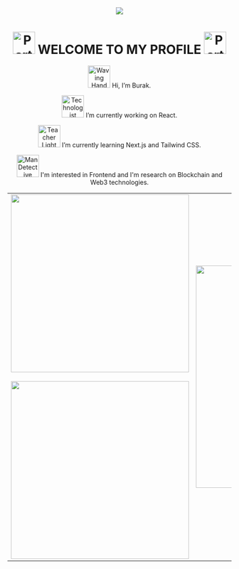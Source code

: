 <div align="center">
<img align="center" src="https://github-widgetbox.vercel.app/api/profile?username=biskendr&data=followers,repositories,stars,commits&theme=darkmode" />
<div>

# <img src="https://raw.githubusercontent.com/Tarikul-Islam-Anik/Animated-Fluent-Emojis/master/Emojis/Activities/Party%20Popper.png" alt="Party Popper" width="50" height="50" /> WELCOME TO MY PROFILE <img src="https://raw.githubusercontent.com/Tarikul-Islam-Anik/Animated-Fluent-Emojis/master/Emojis/Activities/Party%20Popper.png" alt="Party Popper" width="50" height="50" />

<p>
<img src="https://raw.githubusercontent.com/Tarikul-Islam-Anik/Animated-Fluent-Emojis/master/Emojis/Hand%20gestures/Waving%20Hand%20Light%20Skin%20Tone.png"
alt="Waving Hand Light Skin Tone" width="50" height="50" /> 
Hi, I’m Burak.
</p>
  
<p>
<img src="https://raw.githubusercontent.com/Tarikul-Islam-Anik/Animated-Fluent-Emojis/master/Emojis/People%20with%20professions/Technologist%20Light%20Skin%20Tone.png"
alt="Technologist Light Skin Tone" width="50" height="50" /> 
I’m currently working on React.
</p>
  
<p>
<img src="https://raw.githubusercontent.com/Tarikul-Islam-Anik/Animated-Fluent-Emojis/master/Emojis/People%20with%20professions/Teacher%20Light%20Skin%20Tone.png"
alt="Teacher Light Skin Tone" width="50" height="50" /> 
I’m currently learning Next.js and Tailwind CSS.
</p>
  
<p>
<img src="https://raw.githubusercontent.com/Tarikul-Islam-Anik/Animated-Fluent-Emojis/master/Emojis/People%20with%20professions/Man%20Detective%20Light%20Skin%20Tone.png" alt="Man Detective Light Skin Tone" width="50" height="50" />
I'm interested in Frontend and I'm research on Blockchain and Web3 technologies.
</p>

<table cellpadding="0">
<tr style="padding: 0">
<td valign="center">
<div align="center">
<img align="center" style="width: 400px"
src="https://github-readme-stats.vercel.app/api/top-langs/?username=biskendr&theme=dark&hide_border=true&include_all_commits=false&count_private=true&layout=compact" />
<br />
<br />
<img align="center" style="width: 400px"
src="https://github-readme-streak-stats.herokuapp.com/?user=biskendr&theme=dark&hide_border=true" />
</div>
</td>
<td valign="center">
<img align="center" style="width: 500px"
src="https://github-widgetbox.vercel.app/api/skills?languages=HTML5,CSS3,JS,TS,SASS,JSON,Markdown&frameworks=React,Next,Bootstrap,TailwindCSS&tools=git,docker,npm,vercel,nodejs,prettier&libraries=babel,jquery&software=windows,vscode&theme=darkmode&includeNames=true" />
</td>
</tr>
</table>
